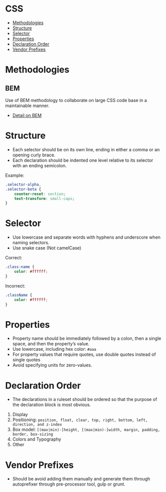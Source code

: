 # CSS

* [Methodologies](#methodologies)
* [Structure](#structure)
* [Selector](#selector)
* [Properties](#properties)
* [Declaration Order](#declaration-order)
* [Vendor Prefixes](#vendor-prefixes)

# Methodologies
## BEM
Use of BEM methodology to collaborate on large CSS code base in a maintainable manner.
* [Detail on BEM](http://getbem.com/introduction/)

# Structure
* Each selector should be on its own line, ending in either a comma or an opening curly brace.
* Each declaration should be indented one level relative to its selector with an ending semicolon.

Example:
```css
.selector-alpha,
.selector-beta {
    counter-reset: section;
    text-transform: small-caps;
}
```

# Selector
* Use lowercase and separate words with hyphens and underscore when naming selectors.
* Use snake case (Not camelCase)

Correct:
```css
.class-name {
    color: #ffffff;
}
```
Incorrect:
```css
.className {
    color: #ffffff;
}
```
# Properties
* Property name should be immediately followed by a colon, then a single space, and then the property’s value.
* Use lowercase, including hex color: `#aaa`
* For property values that require quotes, use double quotes instead of single quotes
* Avoid specifying units for zero-values.

# Declaration Order
* The declarations in a ruleset should be ordered so that the purpose of the declaration block is most obvious. 
1. Display
2. Positioning: `position, float, clear, top, right, bottom, left, direction, and z-index`
3. Box model: `[(max|min)-]height, [(max|min)-]width, margin, padding, border, box-sizing`
4. Colors and Typography
5. Other

# Vendor Prefixes
* Should be avoid adding them manually and generate them through autoprefixer through pre-processor tool, gulp or grunt.